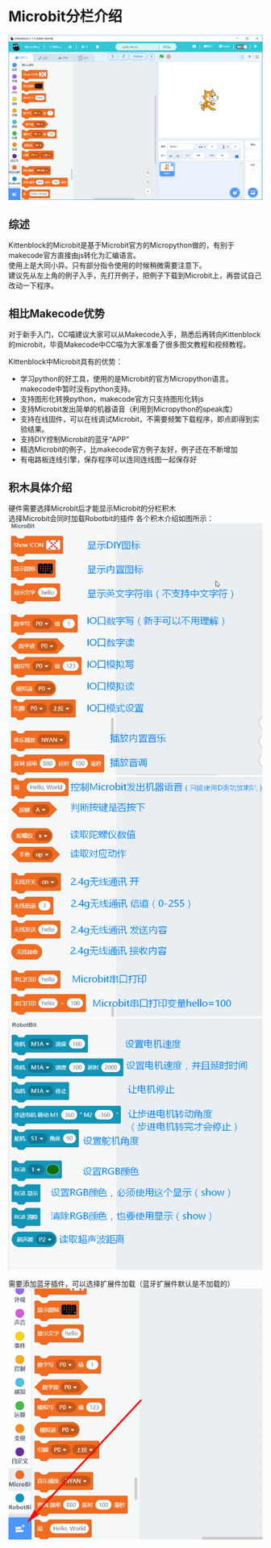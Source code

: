 # Microbit分栏介绍 #   
   
![](./images/m0.bmp)   

## 综述 ##   
Kittenblock的Microbit是基于Microbit官方的Micropython做的，有别于makecode官方直接由js转化为汇编语言。   
使用上是大同小异。只有部分指令使用的时候稍微需要注意下。   
建议先从左上角的例子入手，先打开例子，把例子下载到Microbit上，再尝试自己改动一下程序。   
   
## 相比Makecode优势 ##
对于新手入门，CC喵建议大家可以从Makecode入手，熟悉后再转向Kittenblock的microbit，毕竟Makecode中CC喵为大家准备了很多图文教程和视频教程。   

Kittenblock中Microbit具有的优势：   
- 学习python的好工具，使用的是Microbit的官方Micropython语言。makecode中暂时没有python支持。   
- 支持图形化转换python，makecode官方只支持图形化转js   
- 支持Microbit发出简单的机器语音（利用到Micropython的speak库）      
- 支持在线固件，可以在线调试Microbit，不需要频繁下载程序，即点即得到实验结果。   
- 支持DIY控制Microbit的蓝牙“APP”   
- 精选Microbit的例子，比makecode官方例子友好，例子还在不断增加   
- 有电路板连线引擎，保存程序可以连同连线图一起保存好   
   
## 积木具体介绍 ##   
硬件需要选择Microbit后才能显示Microbit的分栏积木   
选择Microbit会同时加载Robotbit的插件
各个积木介绍如图所示：   
![](./images/m1.bmp)   
![](./images/m2.bmp)   
![](./images/m3.bmp)   
   
需要添加蓝牙插件，可以选择扩展件加载（蓝牙扩展件默认是不加载的）
![](./images/m4.bmp)   
   